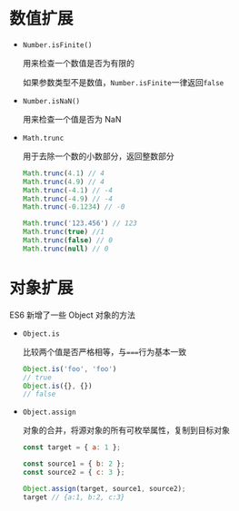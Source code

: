 # 数值扩展

* `Number.isFinite()` 

   用来检查一个数值是否为有限的

  如果参数类型不是数值，`Number.isFinite`一律返回`false`

* `Number.isNaN()`

   用来检查一个值是否为 NaN

* `Math.trunc`

  用于去除一个数的小数部分，返回整数部分

  ```javascript
  Math.trunc(4.1) // 4
  Math.trunc(4.9) // 4
  Math.trunc(-4.1) // -4
  Math.trunc(-4.9) // -4
  Math.trunc(-0.1234) // -0
  ```

  ```javascript
  Math.trunc('123.456') // 123
  Math.trunc(true) //1
  Math.trunc(false) // 0
  Math.trunc(null) // 0
  ```

# 对象扩展

ES6 新增了一些 Object 对象的方法

* `Object.is` 

  比较两个值是否严格相等，与`===`行为基本一致

  ```javascript
  Object.is('foo', 'foo')
  // true
  Object.is({}, {})
  // false
  ```

* `Object.assign` 

  对象的合并，将源对象的所有可枚举属性，复制到目标对象

  ```javascript
  const target = { a: 1 };
  
  const source1 = { b: 2 };
  const source2 = { c: 3 };
  
  Object.assign(target, source1, source2);
  target // {a:1, b:2, c:3}
  ```